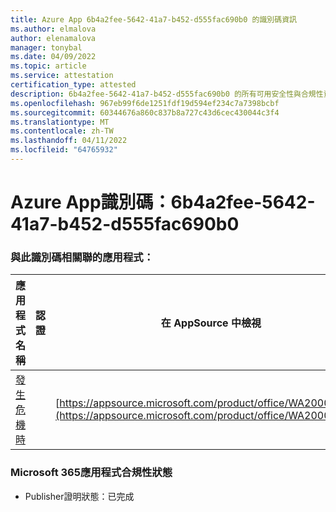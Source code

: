 ```yaml
---
title: Azure App 6b4a2fee-5642-41a7-b452-d555fac690b0 的識別碼資訊
ms.author: elmalova
author: elenamalova
manager: tonybal
ms.date: 04/09/2022
ms.topic: article
ms.service: attestation
certification_type: attested
description: 6b4a2fee-5642-41a7-b452-d555fac690b0 的所有可用安全性與合規性資訊。
ms.openlocfilehash: 967eb99f6de1251fdf19d594ef234c7a7398bcbf
ms.sourcegitcommit: 60344676a860c837b8a727c43d6cec430044c3f4
ms.translationtype: MT
ms.contentlocale: zh-TW
ms.lasthandoff: 04/11/2022
ms.locfileid: "64765932"
---
```

# <a name="azure-app-id-6b4a2fee-5642-41a7-b452-d555fac690b0"></a>Azure App識別碼：6b4a2fee-5642-41a7-b452-d555fac690b0


### <a name="apps-associated-with-this-id"></a>與此識別碼相關聯的應用程式：
| **應用程式名稱** | **認證** | **在 AppSource 中檢視** |
|--------------|---------------|-----------------------|
| [發生危機時](../forward/WA200003194.md) |  | [https://appsource.microsoft.com/product/office/WA200003194](https://appsource.microsoft.com/product/office/WA200003194) |

### <a name="microsoft-365-app-compliance-status"></a>Microsoft 365應用程式合規性狀態
- Publisher證明狀態：已完成
